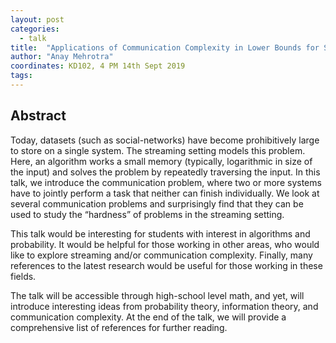 ```yaml
---
layout: post
categories:
  - talk
title:  "Applications of Communication Complexity in Lower Bounds for Streaming Algorithms"
author: "Anay Mehrotra"
coordinates: KD102, 4 PM 14th Sept 2019
tags: 
---
```

## Abstract

Today, datasets (such as social-networks) have become prohibitively large to store on a single system. The streaming setting models this problem. Here, an algorithm works a small memory (typically, logarithmic in size of the input) and solves the problem by repeatedly traversing the input. In this talk, we introduce the communication problem, where two or more systems have to jointly perform a task that neither can finish individually. We look at several communication problems and surprisingly find that they can be used to study the “hardness” of problems in the streaming setting.

This talk would be interesting for students with interest in algorithms and probability. It would be helpful for those working in other areas, who would like to explore streaming and/or communication complexity. Finally, many references to the latest research would be useful for those working in these fields.

The talk will be accessible through high-school level math, and yet, will introduce interesting ideas from probability theory, information theory, and communication complexity. At the end of the talk, we will provide a comprehensive list of references for further reading.
